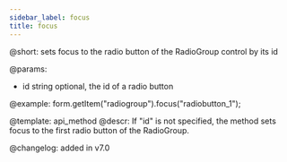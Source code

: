 ```yaml
---
sidebar_label: focus
title: focus
---          
```


@short: sets focus to the radio button of the RadioGroup control by its id


@params:
- id    string  optional, the id of a radio button 

@example:
form.getItem("radiogroup").focus("radiobutton_1");


@template: api_method
@descr:
If "id" is not specified, the method sets focus to the first radio button of the RadioGroup.


@changelog: added in v7.0